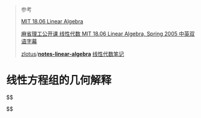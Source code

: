 > 参考
>
> [MIT 18.06 Linear Algebra](https://www.youtube.com/watch?v=ZK3O402wf1c)
>
> [麻省理工公开课 线性代数 MIT 18.06 Linear Algebra, Spring 2005 中英双语字幕](https://www.bilibili.com/video/av15463995)
>
> [zlotus](https://github.com/zlotus)/**[notes-linear-algebra](https://github.com/zlotus/notes-linear-algebra)** [线性代数笔记](https://nbviewer.jupyter.org/github/zlotus/notes-linear-algebra/blob/master/ReadMe.ipynb?flush_cache=true)

# 线性方程组的几何解释

$$

$$

